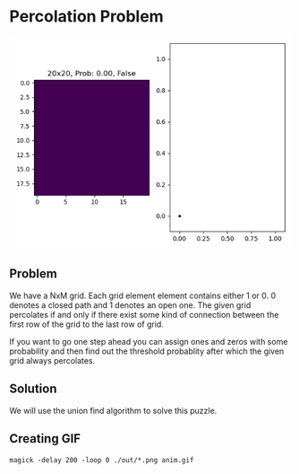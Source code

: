 # Percolation Problem

![Percolation](./anim.gif)

## Problem

We have a NxM grid. Each grid element element contains either 1 or 0. 0 denotes a closed path and 1 denotes an open one. The given grid
percolates if and only if there exist some kind of connection between the first row of the grid to the last row of grid.

If you want to go one step ahead you can assign ones and zeros with some probability and then find out the threshold probablity after which
the given grid always percolates.

## Solution

We will use the union find algorithm to solve this puzzle.

## Creating GIF

```
magick -delay 200 -loop 0 ./out/*.png anim.gif
```